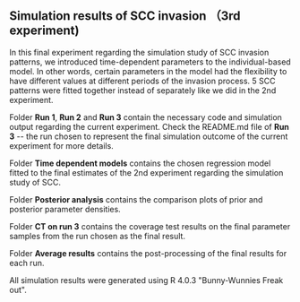 ## Simulation results of SCC invasion （3rd experiment) ##

In this final experiment regarding the simulation study of SCC invasion patterns, we introduced time-dependent parameters to the individual-based model. In other words, certain parameters in the model had the flexibility to have different values at different periods of the invasion process. 5 SCC patterns were fitted together instead of separately like we did in the 2nd experiment. 


Folder **Run 1**, **Run 2** and **Run 3** contain the necessary code and simulation output regarding the current experiment. Check the README.md file of **Run 3** -- the run chosen to represent the final simulation outcome of the current experiment for more details.

Folder **Time dependent models** contains the chosen regression model fitted to the final estimates of the 2nd experiment regarding the simulation study of SCC. 

Folder **Posterior analysis** contains the comparison plots of prior and posterior parameter densities. 

Folder **CT on run 3** contains the coverage test results on the final parameter samples from the run chosen as the final result.

Folder **Average results** contains the post-processing of the final results for each run.

All simulation results were generated using R 4.0.3 "Bunny-Wunnies Freak out".

